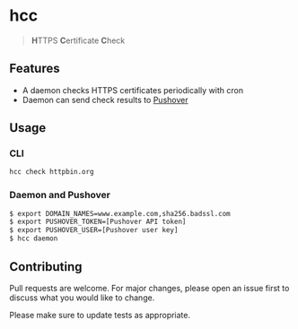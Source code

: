 # hcc

> **H**TTPS **C**ertificate **C**heck

## Features

* A daemon checks HTTPS certificates periodically with cron
* Daemon can send check results to [Pushover](https://pushover.net/)

## Usage

### CLI

```bash
hcc check httpbin.org
```

### Daemon and Pushover

```bash
$ export DOMAIN_NAMES=www.example.com,sha256.badssl.com
$ export PUSHOVER_TOKEN=[Pushover API token]
$ export PUSHOVER_USER=[Pushover user key]
$ hcc daemon
```

## Contributing

Pull requests are welcome. For major changes, please open an issue first to discuss what you would like to change.

Please make sure to update tests as appropriate.
